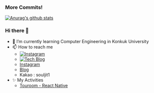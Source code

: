 ### More Commits!
	
[![Anurag's github stats](https://github-readme-stats.vercel.app/api?username=wooyounggggg&theme=react)](https://github.com/anuraghazra/github-readme-stats)

### Hi there 👋
- 🌱 I’m currently learning Computer Engineering in Konkuk University
- 📫 How to reach me
  - [![Instagram](http://img.shields.io/badge/-Instagram-black?color=1F1F1F&style=flat-square&logo=instagram&link=https://https://https://www.instagram.com/wooyounggggggggggggg/)](https://www.instagram.com/wooyounggggggggggggg/)
  - [![Tech Blog](http://img.shields.io/badge/-Tech%20blog-black?style=flat-square&link=https://https://souljit2.tistory.com//)](https://souljit2.tistory.com/)
  - <a href="https://www.instagram.com/wooyounggggggggggggg/" target="_blank">Instagram</a>
  - <a href="https://souljit2.tistory.com/" target="_blank">Blog</a>
  - Kakao : souljit1
- ✨ My Activities
  - <a href="https://play.google.com/store/apps/details?id=com.wizmon.touroom" target="_blank">Touroom - React Native</a>
<!--
**wooyounggggg/wooyounggggg** is a ✨ _special_ ✨ repository because its `README.md` (this file) appears on your GitHub profile.

Here are some ideas to get you started:

- 🔭 I’m currently working on ...

- 👯 I’m looking to collaborate on ...
- 🤔 I’m looking for help with ...
- 💬 Ask me about ...

- 😄 Pronouns: ...
- ⚡ Fun fact: ...
-->
